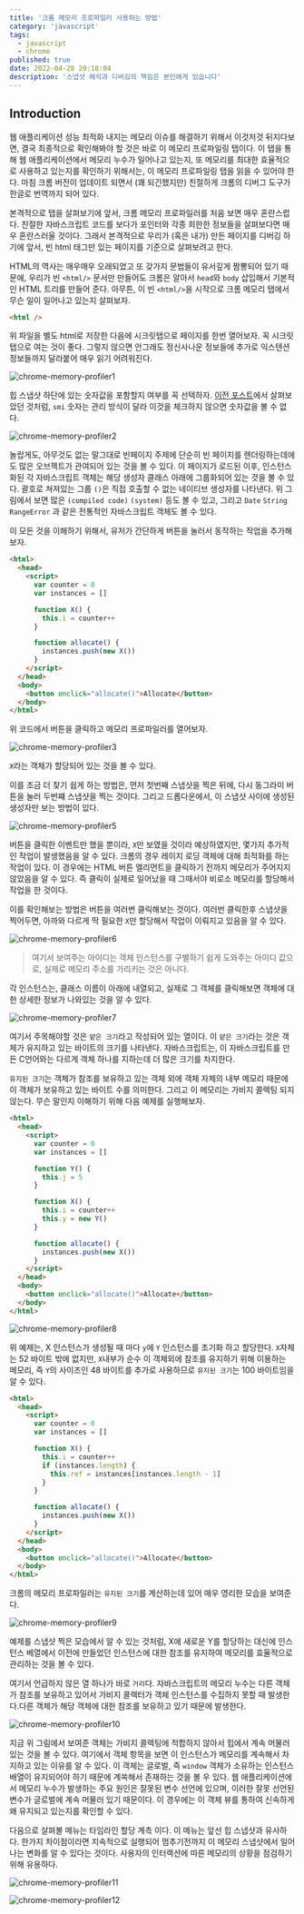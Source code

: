 ```yaml
---
title: '크롬 메모리 프로파일러 사용하는 방법'
category: 'javascript'
tags:
  - javascript
  - chrome
published: true
date: 2022-04-28 20:18:04
description: '스냅샷 해석과 디버깅의 책임은 본인에게 있습니다'
---
```


## Introduction

웹 애플리케이션 성능 최적화 내지는 메모리 이슈를 해결하기 위해서 이것저것 뒤지다보면, 결국 최종적으로 확인해봐야 할 것은 바로 이 메모리 프로파일링 탭이다. 이 탭을 통해 웹 애플리케이션에서 메모리 누수가 일어나고 있는지, 또 메모리를 최대한 효율적으로 사용하고 있는지를 확인하기 위해서는, 이 메모리 프로파일링 탭을 읽을 수 있어야 한다. 마침 크롬 버전이 업데이트 되면서 (꽤 되긴했지만) 친절하게 크롬의 디버그 도구가 한글로 번역까지 되어 있다.

본격적으로 탭을 살펴보기에 앞서, 크롬 메모리 프로파일러를 처음 보면 매우 혼란스럽다. 친절한 자바스크립트 코드를 보다가 포인터와 각종 희한한 정보들을 살펴보다면 매우 혼란스러울 것이다. 그래서 본격적으로 우리가 (혹은 내가) 만든 페이지를 디버깅 하기에 앞서, 빈 html 태그만 있는 페이지를 기준으로 살펴보려고 한다.

HTML의 역사는 매우매우 오래되었고 또 갖가지 문법들이 유서깊게 짬뽕되어 있기 때문에, 우리가 빈 `<html/>` 문서만 만들어도 크롬은 알아서 `head`와 `body` 삽입해서 기본적인 HTML 트리를 만들어 준다. 아무튼, 이 빈 `<html/>`을 시작으로 크롬 메모리 탭에서 무슨 일이 일어나고 있는지 살펴보자.

```html
<html />
```

위 파일을 별도 html로 저장한 다음에 시크릿탭으로 페이지를 한번 열어보자. 꼭 시크릿탭으로 여는 것이 좋다. 그렇지 않으면 안그래도 정신사나운 정보들에 추가로 익스텐션 정보들까지 달라붙어 매우 읽기 어려워진다.

![chrome-memory-profiler1](./images/chrome-memory-profiler1.png)

힙 스냅샷 하단에 있는 숫자값을 포함할지 여부를 꼭 선택하자. [이전 포스트](/2022/04/how-javascript-variable-works-in-memory#숫자는-조금-복잡)에서 살펴보았던 것처럼, `smi` 숫자는 관리 방식이 달라 이것을 체크하지 않으면 숫자값을 볼 수 없다.

![chrome-memory-profiler2](./images/chrome-memory-profiler2.png)

놀랍게도, 아무것도 없는 말그대로 빈페이지 주제에 단순히 빈 페이지를 렌더링하는데에도 많은 오브젝트가 관여되어 있는 것을 볼 수 있다. 이 페이지가 로드된 이후, 인스턴스화된 각 자바스크립트 객체는 해당 생성자 클래스 아래에 그룹화되어 있는 것을 볼 수 있다. 괄호로 쳐져있는 그룹 `()`은 직접 호출할 수 없는 네이티브 생성자를 나타낸다. 위 그림에서 보면 많은 `(compiled code)` `(system)` 등도 볼 수 있고, 그리고 `Date` `String` `RangeError` 과 같은 전통적인 자바스크립트 객체도 볼 수 있다.

이 모든 것을 이해하기 위해서, 유저가 간단하게 버튼을 눌러서 동작하는 작업을 추가해보자.

```html
<html>
  <head>
    <script>
      var counter = 0
      var instances = []

      function X() {
        this.i = counter++
      }

      function allocate() {
        instances.push(new X())
      }
    </script>
  </head>
  <body>
    <button onclick="allocate()">Allocate</button>
  </body>
</html>
```

위 코드에서 버튼을 클릭하고 메모리 프로파일러를 열어보자.

![chrome-memory-profiler3](./images/chrome-memory-profiler3.png)

`X`라는 객체가 할당되어 있는 것을 볼 수 있다.

이를 조금 더 찾기 쉽게 하는 방법은, 먼저 첫번째 스냅샷을 찍은 뒤에, 다시 동그라미 버튼을 눌러 두번쨰 스냅샷을 찍는 것이다. 그리고 드롭다운에서, 이 스냅샷 사이에 생성된 생성자만 보는 방법이 있다.

![chrome-memory-profiler5](./images/chrome-memory-profiler5.png)

버튼을 클릭한 이벤트만 했을 뿐이라, `X`만 보였을 것이라 예상하였지만, 몇가지 추가적인 작업이 발생했음을 알 수 있다. 크롬의 경우 레이지 로딩 객체에 대해 최적화를 하는 작업이 있다. 이 경우에는 HTML 버튼 엘리먼트을 클릭하기 전까지 메모리가 주어지지 않았음을 알 수 있다. 즉 클릭이 실제로 일어났을 때 그때서야 비로소 메모리를 할당해서 작업을 한 것이다.

이를 확인해보는 방법은 버튼을 여러번 클릭해보는 것이다. 여러번 클릭한후 스냅샷을 찍어두면, 아까와 다르게 딱 필요한 `X`만 할당해서 작업이 이뤄지고 있음을 알 수 있다.

![chrome-memory-profiler6](./images/chrome-memory-profiler6.png)

> 여기서 보여주는 아이디는 객체 인스턴스를 구별하기 쉽게 도와주는 아이디 값으로, 실제로 메모리 주소를 가리키는 것은 아니다.

각 인스턴스는, 클래스 이름이 아래에 내열되고, 실제로 그 객체를 클릭해보면 객체에 대한 상세한 정보가 나와있는 것을 알 수 있다.

![chrome-memory-profiler7](./images/chrome-memory-profiler7.png)

여기서 주목해야할 것은 `얕은 크기`라고 작성되어 있는 열이다. 이 `얕은 크기`라는 것은 객체가 유지하고 있는 바이트의 크기를 나타낸다. 자바스크립트는, 이 자바스크립트를 만든 C언어와는 다르게 객체 하나를 지하는데 더 많은 크기를 차지한다.

`유지된 크기`는 객체가 참조를 보유하고 있는 객체 외에 객체 자체의 내부 메모리 때문에 이 객체가 보유하고 있는 바이트 수를 의미한다. 그리고 이 메모리는 가비지 콜렉팅 되지 않는다. 무슨 말인지 이해하기 위해 다음 예제를 실행해보자.

```html
<html>
  <head>
    <script>
      var counter = 0
      var instances = []

      function Y() {
        this.j = 5
      }

      function X() {
        this.i = counter++
        this.y = new Y()
      }

      function allocate() {
        instances.push(new X())
      }
    </script>
  </head>
  <body>
    <button onclick="allocate()">Allocate</button>
  </body>
</html>
```

![chrome-memory-profiler8](./images/chrome-memory-profiler8.png)

위 예제는, X 인스턴스가 생성될 때 마다 `y`에 `Y` 인스턴스를 초기화 하고 할당한다. `X`자체는 52 바이트 밖에 없지만, `X`내부가 순수 이 객체외에 참조를 유지하기 위해 이용하는 메모리, 즉 `Y`의 사이즈인 48 바이트를 추가로 사용하므로 `유지된 크기`는 100 바이트임을 알 수 있다.

```html
<html>
  <head>
    <script>
      var counter = 0
      var instances = []

      function X() {
        this.i = counter++
        if (instances.length) {
          this.ref = instances[instances.length - 1]
        }
      }

      function allocate() {
        instances.push(new X())
      }
    </script>
  </head>
  <body>
    <button onclick="allocate()">Allocate</button>
  </body>
</html>
```

크롬의 메모리 프로파일러는 `유지된 크기`를 계산하는데 있어 매우 영리한 모습을 보여준다.

![chrome-memory-profiler9](./images/chrome-memory-profiler9.png)

예제를 스냅샷 찍은 모습에서 알 수 있는 것처럼, X에 새로운 Y를 할당하는 대신에 인스턴스 베열에서 이전에 만들었던 인스턴스에 대한 참조를 유지하여 메모리를 효율적으로 관리하는 것을 볼 수 있다.

여기서 언급하지 않은 열 하나가 바로 `거리`다. 자바스크립트의 메모리 누수는 다른 객체가 참조를 보유하고 있어서 가비지 콜렉터가 객체 인스턴스를 수집하지 못할 때 발생한다.다른 객체가 해당 객체에 대한 참조를 보유하고 있기 때문에 발생한다.

![chrome-memory-profiler10](./images/chrome-memory-profiler10.png)

지금 위 그림에서 보여준 객체는 가비지 콜렉팅에 적합하지 않아서 힙에서 계속 머물러 있는 것을 볼 수 있다. 여기에서 객체 항목을 보면 이 인스턴스가 메모리를 계속해서 차지하고 있는 이유를 알 수 있다. 이 객체는 글로벌, 즉 `window` 객체가 소유하는 인스턴스 배열이 유지되어야 하기 때문에 계쏙해서 존재하는 것을 볼 우 있다. 웹 애플리케이션에서 메모리 누수가 발생하는 주요 원인은 잘못된 변수 선언에 있으며, 이러한 잘못 선언된 변수가 글로벌에 계속 머물러 있기 때문이다. 이 경우에는 이 객체 뷰를 통하여 신속하게 왜 유지되고 있는지를 확인할 수 있다.

다음으로 살펴볼 메뉴는 타임라인 할당 계측 이다. 이 메뉴는 앞선 힙 스냅샷과 유사하다. 한가지 차이점이라면 지속적으로 실행되어 멈추기전까지 이 메모리 스냅샷에서 일어나는 변화를 알 수 있다는 것이다. 사용자의 인터랙션에 따른 메모리의 상황을 점검하기 위해 유용하다.

![chrome-memory-profiler11](./images/chrome-memory-profiler11.png)

![chrome-memory-profiler12](./images/chrome-memory-profiler12.png)
